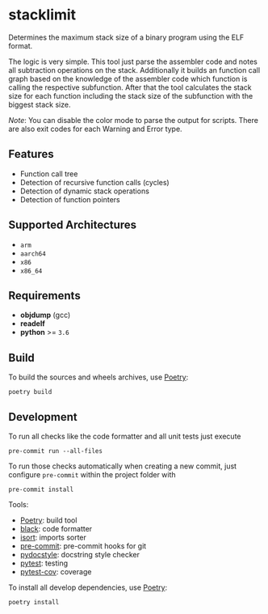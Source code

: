 stacklimit
==========

Determines the maximum stack size of a binary program using the ELF format.

The logic is very simple. This tool just parse the assembler code and notes all
subtraction operations on the stack. Additionally it builds an function call
graph based on the knowledge of the assembler code which function is calling the
respective subfunction. After that the tool calculates the stack size for each
function including the stack size of the subfunction with the biggest stack
size.


*Note*: You can disable the color mode to parse the output for scripts. There
are also exit codes for each Warning and Error type.


Features
--------

* Function call tree
* Detection of recursive function calls (cycles)
* Detection of dynamic stack operations
* Detection of function pointers


Supported Architectures
-----------------------

* `arm`
* `aarch64`
* `x86`
* `x86_64`


Requirements
------------

* **objdump** (gcc)
* **readelf**
* **python** >= `3.6`


Build
-----

To build the sources and wheels archives, use [Poetry](https://python-poetry.org):
```
poetry build
```


Development
-----------

To run all checks like the code formatter and all unit tests just execute
```
pre-commit run --all-files
```

To run those checks automatically when creating a new commit, just configure
`pre-commit` within the project folder with
```
pre-commit install
```

Tools:
* [Poetry](https://python-poetry.org): build tool
* [black](https://pypi.org/project/black): code formatter
* [isort](https://pypi.org/project/isort): imports sorter
* [pre-commit](https://pypi.org/project/pre-commit): pre-commit hooks for git
* [pydocstyle](https://pypi.org/project/pydocstyle): docstring style checker
* [pytest](https://pypi.org/project/pytest): testing
* [pytest-cov](https://pypi.org/project/pytest-cov): coverage

To install all develop dependencies, use [Poetry](https://python-poetry.org):
```
poetry install
```
